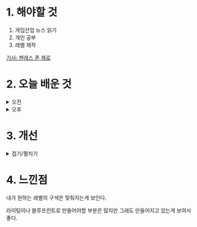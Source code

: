 
# 1. 해야할 것

1. 게임산업 뉴스 읽기 
2. 개인 공부  
3. 레벨 제작

[기사: 젠레스 존 제로](https://www.gamemeca.com/view.php?gid=1750166)



# 2. 오늘 배운 것

<details>
<summary>오전</summary>

## 오늘의 뉴스
### 젠레스 존 제로
![image](https://github.com/JM94Ent/TIL-WIL/assets/143363550/fafa731a-07a9-4a73-ad76-6dbe4026fea4)
```
GTA같이 도시와 상호작용 가능하고 엄청난 애니메이션을 보여준 게임
현재 내가 가장 기대하고 있고 기다리고 있는 게임이다.
액션은 물론이고 넓은 레벨이 마음에 든다.
```

■ 판타지 세계 선술집 주인인데 이야기 들어드립니다
독일의 인디게임 개발사 Gentle Troll가 비주얼 노벨 게임 '태번 토크(Tavern Talk)'를 Steam을 통해 출시했다고 21일(금) 발표했습니다. '태번 토크'는 판타지 세계에서 선술집을 운영하는 D&D 스타일의 비주얼 노벨 게임입니다.

■ 컴투스홀딩스 '빛의 계승자', XPLA 온보딩
글로벌 블록체인 메인넷 XPLA는 컴투스홀딩스의 수집형 전략 RPG '빛의 계승자: 이클립스'를 온보딩했다고 21일 밝혔습니다. 한국, 중국 등 일부 국가를 제외한 글로벌 이용자들은 이번 웹3 업데이트로 XPLA 생태계에서 '빛 의 계승자: 이클립스'를 즐길 수 있게 됩니다.

■ 소프톤, 시안스카이와 '다크에덴' 中 서비스 계약
소프톤엔터테인먼트가 자사 호러 액션 2D MMORPG ‘다크에덴’의 중국 서비스를 위해서 시안 스카이와 퍼블리싱 계약을 독점 체결 했다고 21일 발표했습니다. 다크에덴'은 온라인 최초로 뱀파이어를 소재로 한 호러 액션 게임으로 특유의 어둡고 공포스러운 분위기, 종족 간 PK(Player Killing) 시스템 등을 선보이며 현재까지 서비스되고 있는 게임입니다.

■ 블리자드, Xbox 일원으로 '게임스컴' 참가 발표 
블리자드 엔터테인먼트가 유럽권 최대의 게임 행사인 '게임스컴(gamescom)'에 참가합니다. 블리자드는 20일, 자사의 공식 SNS를 통해 자신들의 '게임스컴 2024' 참가 소식을 발표했습니다.

■ [이슈] 크래프톤과 어도어는 왜 '뉴진스 보호' 대응을 알렸나 
최근 뉴진스 관련 배틀그라운드 협업 상품의 확률 고지 문제를 전액 환급안과 보상 지급안, 두 부류로 나눠 문제 해결에 나선 크래프톤이 뉴진스 협업 상품과 관련된 새로운 문제를 맞았습니다. 배틀그라운드의 개발사 크래 프톤과 뉴진스 소속 레이블인 어도어, 둘의 이름으로 게재된 공지에는 뉴진스 캐릭터를 사용하여 부적절한 게시물을 제작하고 공유하는 사례가 발생하였기에 이에 대한 적절한 조치를 취하겠다는 내용이 담겼습니다.        

■ 엔씨소프트 첫 임금협상 타결, 노사 갈등 고비는 넘겨
엔씨소프트(공동대표 김택진, 박병무)가 2024년 임금협상 조인식을 지난 19일 진행했습니다. 엔씨소프트 평가 등급은 GE(Greatly Exceed), E(Exceed), A(Achieve), NI(Need Improvement), U(Unsatisfactory) 순으로 A는 세  번째에 해당합니다.

■ 그래플링 액션 '러스티드 모스', 금일 PS5 및 NSW 발매
일본의 게임 배급사 'PLAYISM'은 '코멧소프트'와 협력해 '그래플링 메트로배니아' 액션 게임 "RUSTED MOSS(러스티드 모스)" 패키지 버전을 6월 20일(목) Nintendo Switch™, PlayStation®5전용으로 정식 발매했습니다.  그렇게 인간의 부모에게서 자라나 요정에게 충성을 맹세하는 주인공 '펀'은 정령 '퍼크'와 함께 인류를 멸망시키고 세계를 요정에게 돌려주기 위해 여행을 떠납니다.

■ 이번에는 힐링+타이쿤, '이상한 나라의 라그나로크'
글로벌 게임 기업 그라비티가 20일 오전 11시부터 모바일 힐링 수집형 타이쿤 게임 신작 '이상한 나라의 라그나로크'의 국내 CBT를 시작했습니다. 그라비티는 이상한 나라의 라그나로크 국내 CBT를 기념해 게임 플레이 후 설문조사에 참여한 모든 유저에게 정식 론칭 후 게임 내에서 사용 가능한 특별 아이템 쿠폰을 지급합니다.

■ 볼텍스게이밍, ‘님블뉴런’와 파트너십 체결 
'볼텍스게이밍(Vortex Gaming)'은 '님블뉴런(Nimble Neuron)'과 전략적 파트너십을 체결했다고 20일 밝혔습니다. 첫 번째 단계로 고급/희귀 스킨 보급권 등 인게임 아이템을 비롯해 이터널 리턴의 무기를 활용한 한정판 디지털 굿즈를 제공하는 이벤트가 볼텍스게이밍에서 진행될 예정입니다.

■ 예약자 전원 '이순신' 증정, 미니히어로즈: Reborn 사전 예약
맥스 게임(MAX GAME)은 자사가 서비스 예정인 신작 모바일 RPG '미니히어로즈: Reborn'의 사전예약을 시작한다고 밝혔습니다. 오늘부터 사전예약에 돌입하며 본격 출시 준비를 시작한 '미니히어로즈: Reborn'은 사전 예약자 전원에게 출시 후 6,666회 뽑기 가능한 혜택을 제공합니다.

■ "치욕 시스템으로 차별화", '에오스 블랙' 20일 출시 
게임은 공식 브랜드 홈페이지에서 PC 버전을 다운로드할 수 있으며, 안드로이드는 구글 플레이 스토어, iOS는 애플 앱스토어에서 다운로드 가능합니다. 특히 '에오스 블랙'만의 차별화된 분쟁 특화 콘텐츠로 '치욕' 시스템을 추가시켜 차별화된 재미를 제공하고자 했습니다.

■ 미리 만나는 카라반 여정, 20일 얼액 '샌드워커'
PC 한국어판을 20일 스팀 및 다이렉트 게임즈를 통해 앞서 해보기 게임으로 출시하였다고 밝혔습니다. '샌드워커'는 턴제 어드벤처 게임으로, 플레이어는 각자 다른 전문성과 스킬을 가진 4명의 캐릭터로 파티를 구성하여 필드를 탐험하게 됩니다.

■ 이젠 스팀에서도, '프로야구 스피리츠' 9월 19일 출시
코나미 디지털 엔터테인먼트(Konami Digital Entertainment Limited, 이하 코나미)는 자사가 개발한 프로야구 스피리츠 시리즈의 20주년 기념작 '프로야구 스피리츠 2024-2025(이하 스피리츠 2024)'를 9월 19일 정식 출시한 다고 금일 밝혔습니다. '스피리츠 2024'는 시리즈 최초 PlayStation5와 Steam을 지원하는 야구 게임으로, 경기장 내부를 밝히는 조명, 날씨에 따라 변화하는 선수들의 표정, 응원가 등을 묘사해 생동감을 높았습니다.       

■ 열혈강호 불법 도용 中 게임사 적발 엠게임, 'IP보호 힘쓸 것'
엠게임이 중국 내 '열혈강호 온라인'의 그래픽을 불법 도용해 서비스한 중국 게임사를 적발하고, 손해배상금을 지급받았다고 20일 밝혔습니다. IP(지식재산권) 보호 활동을 적극적으로 전개하고 있는 엠게임과 원작자는 킹넷을 통해 지난 5월 '열혈강호 온라인'의 그래픽 리소스를 불법으로 도용해 게임을 개발하고 서비스한 중국 게임사 '우시셩네트워크(无锡盛世网络科技公司)'를 적발하고 중국 법원에 제소했습니다.

■ 단간론파 개발진의 '초탐정사건부 레인코드', 20일 출시
대원미디어의 게임 브랜드 대원미디어 게임랩은 Nintendo Switch용 추리 어드벤처 "초탐정사건부 레인코드" 정식 한국어판이 패키지/다운로드로 2024년 6월 20일 발매되었다고 발표했습니다. 단간론파 제작진이 재결성 하여 탄생시킨 완전 신작 게임인 "초탐정사건부 레인코드"는 기억상실에 걸린 유마와 그에게 홀린 미스터리한 존재 사시닝이 사건을 조사하며 미궁을 파헤치는 다크판타지 추리 액션 게임입니다.

## 레벨 제작
![image](https://github.com/JM94Ent/TIL-WIL/assets/143363550/65b227d6-cf42-429a-a2cf-2d5ad7061107)


</details>


<details>
<summary>오후</summary>

## 레벨 제작
![image](https://github.com/JM94Ent/TIL-WIL/assets/143363550/7d852358-0491-4894-9c4e-f2457d7011a1)

![image](https://github.com/JM94Ent/TIL-WIL/assets/143363550/781d9f38-0aad-4219-bce9-873e3dd9fac2)

</details>




# 3. 개선


<details>
<summary>접기/펼치기</summary>


</details>



# 4. 느낀점
내가 원하는 레벨의 구색은 맞춰지는게 보인다.

라이팅이나 블루프린트로 만들어야할 부분은 많지만 그래도 만들어지고 있는게 보여서 좋다.

